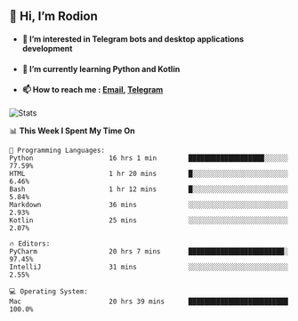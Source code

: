## 👋 Hi, I’m Rodion
- #### 👀 I’m interested in Telegram bots and desktop applications development
- #### 🌱 I’m currently learning Python and Kotlin
- #### 📫 How to reach me : [Email](mailto:me@lavn.ml), [Telegram](https://t.me/fast_geek)

![Stats](https://github-readme-stats.vercel.app/api?username=fast-geek&show_icons=true&theme=react&hide=issues&count_private=true&layout=compact)


<!--START_SECTION:waka-->
📊 **This Week I Spent My Time On** 

```text
💬 Programming Languages: 
Python                   16 hrs 1 min        ███████████████████░░░░░░   77.59% 
HTML                     1 hr 20 mins        █░░░░░░░░░░░░░░░░░░░░░░░░   6.46% 
Bash                     1 hr 12 mins        █░░░░░░░░░░░░░░░░░░░░░░░░   5.84% 
Markdown                 36 mins             ░░░░░░░░░░░░░░░░░░░░░░░░░   2.93% 
Kotlin                   25 mins             ░░░░░░░░░░░░░░░░░░░░░░░░░   2.07%

🔥 Editors: 
PyCharm                  20 hrs 7 mins       ████████████████████████░   97.45% 
IntelliJ                 31 mins             ░░░░░░░░░░░░░░░░░░░░░░░░░   2.55%

💻 Operating System: 
Mac                      20 hrs 39 mins      █████████████████████████   100.0%

```


<!--END_SECTION:waka-->
